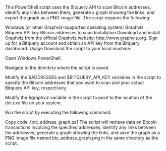 This PowerShell script uses the Bitquery API to scan Bitcoin addresses, identify any links between them, generate a graph showing the links, and export the graph as a PNG image file. The script requires the following:

Windows (or other Graphviz-supported operating system)
Graphviz
Bitquery API key
Bitcoin addresses to scan
Installation
Download and install Graphviz from the official Graphviz website: http://www.graphviz.org.
Sign up for a Bitquery account and obtain an API key from the Bitquery dashboard.
Usage
Download the script to your local machine.

Open Windows PowerShell.

Navigate to the directory where the script is saved.

Modify the $ADDRESSES and $BITQUERY_API_KEY variables in the script to specify the Bitcoin addresses that you want to scan and your actual Bitquery API key, respectively.

Modify the $graphviz variable in the script to point to the location of the dot.exe file on your system.

Run the script by executing the following command:

Copy code
.\btc_address_graph.ps1
The script will retrieve data on Bitcoin transactions involving the specified addresses, identify any links between the addresses, generate a graph showing the links, and save the graph as a PNG image file named btc_address_graph.png in the same directory as the script.
